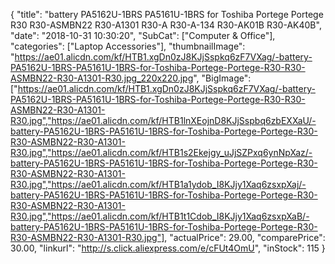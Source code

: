 {
	"title": "battery  PA5162U-1BRS PA5161U-1BRS for Toshiba Portege Portege R30 R30-ASMBN22 R30-A1301 R30-A R30-A-134 R30-AK01B R30-AK40B",
	"date": "2018-10-31 10:30:20",
	"SubCat": ["Computer & Office"],
	"categories": ["Laptop Accessories"],
	"thumbnailImage": "https://ae01.alicdn.com/kf/HTB1.xgDn0zJ8KJjSspkq6zF7VXag/-battery-PA5162U-1BRS-PA5161U-1BRS-for-Toshiba-Portege-Portege-R30-R30-ASMBN22-R30-A1301-R30.jpg_220x220.jpg",
	"BigImage": ["https://ae01.alicdn.com/kf/HTB1.xgDn0zJ8KJjSspkq6zF7VXag/-battery-PA5162U-1BRS-PA5161U-1BRS-for-Toshiba-Portege-Portege-R30-R30-ASMBN22-R30-A1301-R30.jpg","https://ae01.alicdn.com/kf/HTB1lnXEojnD8KJjSspbq6zbEXXaU/-battery-PA5162U-1BRS-PA5161U-1BRS-for-Toshiba-Portege-Portege-R30-R30-ASMBN22-R30-A1301-R30.jpg","https://ae01.alicdn.com/kf/HTB1s2Ekejgy_uJjSZPxq6ynNpXaz/-battery-PA5162U-1BRS-PA5161U-1BRS-for-Toshiba-Portege-Portege-R30-R30-ASMBN22-R30-A1301-R30.jpg","https://ae01.alicdn.com/kf/HTB1a1ydob_I8KJjy1Xaq6zsxpXaj/-battery-PA5162U-1BRS-PA5161U-1BRS-for-Toshiba-Portege-Portege-R30-R30-ASMBN22-R30-A1301-R30.jpg","https://ae01.alicdn.com/kf/HTB1t1Cdob_I8KJjy1Xaq6zsxpXaB/-battery-PA5162U-1BRS-PA5161U-1BRS-for-Toshiba-Portege-Portege-R30-R30-ASMBN22-R30-A1301-R30.jpg"],
	"actualPrice": 29.00,
	"comparePrice": 30.00,
	"linkurl": "http://s.click.aliexpress.com/e/cFUt4OmU",
	"inStock": 115
}
